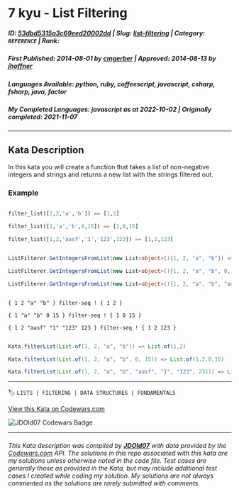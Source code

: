 # 7 kyu - List Filtering

##### **ID**: [53dbd5315a3c69eed20002dd](https://www.codewars.com/kata/53dbd5315a3c69eed20002dd) | **Slug**: [list-filtering](https://www.codewars.com/kata/53dbd5315a3c69eed20002dd) | **Category**: `REFERENCE` | **Rank**: <span style="color:white">7 kyu</span>

##### **First Published**: 2014-08-01 ***by*** [cmgerber](https://www.codewars.com/users/cmgerber) | **Approved**: 2014-08-13 ***by*** [jhoffner](https://www.codewars.com/users/jhoffner)

##### **Languages Available**: python, ruby, coffeescript, javascript, csharp, fsharp, java, factor

##### **My Completed Languages**: javascript ***as at*** 2022-10-02 | **Originally completed**: 2021-11-07

---

## Kata Description


In this kata you will create a function that takes a list of non-negative integers and strings and returns a new list with the strings filtered out.



### Example



```python

filter_list([1,2,'a','b']) == [1,2]

filter_list([1,'a','b',0,15]) == [1,0,15]

filter_list([1,2,'aasf','1','123',123]) == [1,2,123]

```

```csharp

ListFilterer.GetIntegersFromList(new List<object>(){1, 2, "a", "b"}) => {1, 2}

ListFilterer.GetIntegersFromList(new List<object>(){1, 2, "a", "b", 0, 15}) => {1, 2, 0, 15}

ListFilterer.GetIntegersFromList(new List<object>(){1, 2, "a", "b", "aasf", "1", "123", 231}) => {1, 2, 231}

```

```factor

{ 1 2 "a" "b" } filter-seq ! { 1 2 }

{ 1 "a" "b" 0 15 } filter-seq ! { 1 0 15 }

{ 1 2 "aasf" "1" "123" 123 } filter-seq ! { 1 2 123 }

```

```java

Kata.filterList(List.of(1, 2, "a", "b")) => List.of(1,2)

Kata.filterList(List.of(1, 2, "a", "b", 0, 15)) => List.of(1,2,0,15)

Kata.filterList(List.of(1, 2, "a", "b", "aasf", "1", "123", 231)) => List.of(1, 2, 231)

```



---


🏷 `LISTS | FILTERING | DATA STRUCTURES | FUNDAMENTALS`


[View this Kata on Codewars.com](https://www.codewars.com/kata/53dbd5315a3c69eed20002dd)

![](https://www.codewars.com/users/jdold07/badges/large "JDOld07 Codewars Badge")

---

###### *This Kata description was compiled by [**JDOld07**](https://tpstech.dev) with data provided by the [Codewars.com](https://www.codewars.com) API.  The solutions in this repo associated with this kata are my solutions unless otherwise noted in the code file.  Test cases are generally those as provided in the Kata, but may include additional test cases I created while coding my solution.  My solutions are not always commented as the solutions are rarely submitted with comments.*

